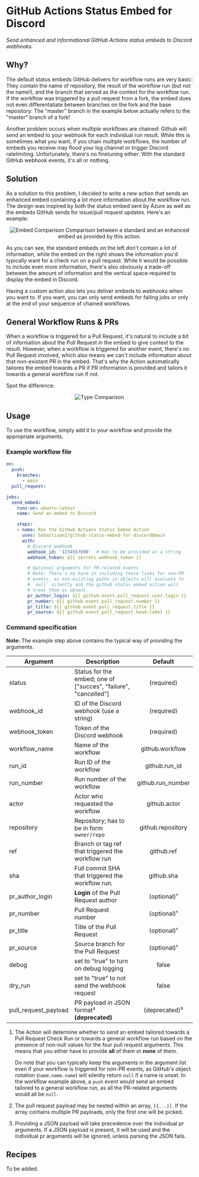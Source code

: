 # GitHub Actions Status Embed for Discord
_Send enhanced and informational GitHub Actions status embeds to Discord webhooks._

## Why?

The default status embeds GitHub delivers for workflow runs are very basic: They contain the name of repository, the result of the workflow run (but not the name!), and the branch that served as the context for the workflow run. If the workflow was triggered by a pull request from a fork, the embed does not even differentatiate between branches on the fork and the base repository: The "master" branch in the example below actually refers to the "master" branch of a fork!

Another problem occurs when multiple workflows are chained: Github will send an embed to your webhook for each individual run result. While this is sometimes what you want, if you chain multiple workflows, the number of embeds you receive may flood your log channel or trigger Discord ratelimiting. Unfortunately, there's no finetuning either: With the standard GitHub webhook events, it's all or nothing.

## Solution

As a solution to this problem, I decided to write a new action that sends an enhanced embed containing a lot more information about the workflow run. The design was inspired by both the status embed sent by Azure as well as the embeds GitHub sends for issue/pull request updates. Here's an example:

<p align="center">
  <img src="https://raw.githubusercontent.com/SebastiaanZ/github-status-embed-for-discord/main/img/embed_comparison.png" title="Embed Comparison">
  Comparison between a standard and an enhanced embed as provided by this action.
</p>

As you can see, the standard embeds on the left don't contain a lot of information, while the embed on the right shows the information you'd typically want for a check run on a pull request. While it would be possible to include even more information, there's also obviously a trade-off between the amount of information and the vertical space required to display the embed in Discord.

Having a custom action also lets you deliver embeds to webhooks when you want to. If you want, you can only send embeds for failing jobs or only at the end of your sequence of chained workflows.

## General Workflow Runs & PRs

When a workflow is triggered for a Pull Request, it's natural to include a bit of information about the Pull Request in the embed to give context to the result. However, when a workflow is triggered for another event, there's no Pull Request involved, which also means we can't include information about that non-existant PR in the embed. That's why the Action automatically tailores the embed towards a PR if PR information is provided and tailors it towards a general workflow run if not.

Spot the difference:

<p align="center">
  <img src="https://raw.githubusercontent.com/SebastiaanZ/github-status-embed-for-discord/main/img/type_comparison.png" title="Type Comparison">
</p>

## Usage

To use the workflow, simply add it to your workflow and provide the appropriate arguments.

### Example workflow file

```yaml
on:
  push:
    branches:
      - main
  pull_request:

jobs:
  send_embed:
    runs-on: ubuntu-latest
    name: Send an embed to Discord

    steps:
    - name: Run the GitHub Actions Status Embed Action
      uses: SebastiaanZ/github-status-embed-for-discord@main
      with:
        # Discord webhook
        webhook_id: '1234567890'  # Has to be provided as a string
        webhook_token: ${{ secrets.webhook_token }}

        # Optional arguments for PR-related events
        # Note: There's no harm in including these lines for non-PR
        # events, as non-existing paths in objects will evaluate to
        # `null` silently and the github status embed action will
        # treat them as absent.
        pr_author_login: ${{ github.event.pull_request.user.login }}
        pr_number: ${{ github.event.pull_request.number }}
        pr_title: ${{ github.event.pull_request.title }}
        pr_source: ${{ github.event.pull_request.head.label }}
```

### Command specification

**Note:** The example step above contains the typical way of providing the arguments.

| Argument | Description | Default |
| --- | --- | :---: |
| status | Status for the embed; one of ["succes", "failure", "cancelled"] | (required) |
| webhook_id | ID of the Discord webhook (use a string) | (required) |
| webhook_token | Token of the Discord webhook | (required) |
| workflow_name | Name of the workflow | github.workflow |
| run_id | Run ID of the workflow | github.run_id |
| run_number | Run number of the workflow  | github.run_number |
| actor | Actor who requested the workflow | github.actor |
| repository | Repository; has to be in form `owner/repo` | github.repository |
| ref | Branch or tag ref that triggered the workflow run | github.ref |
| sha | Full commit SHA that triggered the workflow run. | github.sha |
| pr_author_login | **Login** of the Pull Request author | (optional)¹ |
| pr_number | Pull Request number | (optional)¹ |
| pr_title | Title of the Pull Request | (optional)¹ |
| pr_source | Source branch for the Pull Request | (optional)¹ |
| debug | set to "true" to turn on debug logging | false |
| dry_run | set to "true" to not send the webhook request | false |
| pull_request_payload | PR payload in JSON format² **(deprecated)** | (deprecated)³ |

1) The Action will determine whether to send an embed tailored towards a Pull Request Check Run or towards a general workflow run based on the presence of non-null values for the four pull request arguments. This means that you either have to provide **all** of them or **none** of them.

    Do note that you can typically keep the arguments in the argument list even if your workflow is triggered for non-PR events, as GitHub's object notation (`name.name.name`) will silently return `null` if a name is unset. In the workflow example above, a `push` event would send an embed tailored to a general workflow run, as all the PR-related arguments would all be `null`.

2) The pull request payload may be nested within an array, `[{...}]`. If the array contains multiple PR payloads, only the first one will be picked.

3) Providing a JSON payload will take precedence over the individual pr arguments. If a JSON payload is present, it will be used and the individual pr arguments will be ignored, unless parsing the JSON fails.

## Recipes

To be added.
